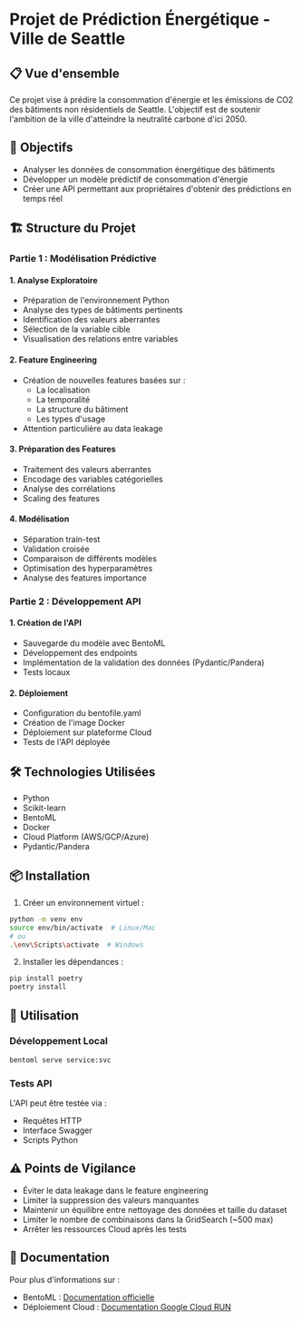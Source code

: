 # Projet de Prédiction Énergétique - Ville de Seattle

## 📋 Vue d'ensemble
Ce projet vise à prédire la consommation d'énergie et les émissions de CO2 des bâtiments non résidentiels de Seattle. L'objectif est de soutenir l'ambition de la ville d'atteindre la neutralité carbone d'ici 2050.

## 🎯 Objectifs
- Analyser les données de consommation énergétique des bâtiments
- Développer un modèle prédictif de consommation d'énergie
- Créer une API permettant aux propriétaires d'obtenir des prédictions en temps réel

## 🏗️ Structure du Projet

### Partie 1 : Modélisation Prédictive

#### 1. Analyse Exploratoire
- Préparation de l'environnement Python
- Analyse des types de bâtiments pertinents
- Identification des valeurs aberrantes
- Sélection de la variable cible
- Visualisation des relations entre variables

#### 2. Feature Engineering
- Création de nouvelles features basées sur :
  - La localisation
  - La temporalité
  - La structure du bâtiment
  - Les types d'usage
- Attention particulière au data leakage

#### 3. Préparation des Features
- Traitement des valeurs aberrantes
- Encodage des variables catégorielles
- Analyse des corrélations
- Scaling des features

#### 4. Modélisation
- Séparation train-test
- Validation croisée
- Comparaison de différents modèles
- Optimisation des hyperparamètres
- Analyse des features importance

### Partie 2 : Développement API

#### 1. Création de l'API
- Sauvegarde du modèle avec BentoML
- Développement des endpoints
- Implémentation de la validation des données (Pydantic/Pandera)
- Tests locaux

#### 2. Déploiement
- Configuration du bentofile.yaml
- Création de l'image Docker
- Déploiement sur plateforme Cloud
- Tests de l'API déployée

## 🛠️ Technologies Utilisées
- Python
- Scikit-learn
- BentoML
- Docker
- Cloud Platform (AWS/GCP/Azure)
- Pydantic/Pandera

## 📦 Installation

1. Créer un environnement virtuel :
```bash
python -m venv env
source env/bin/activate  # Linux/Mac
# ou
.\env\Scripts\activate  # Windows
```

2. Installer les dépendances :
```bash
pip install poetry
poetry install
```

## 🚀 Utilisation

### Développement Local
```bash
bentoml serve service:svc
```

### Tests API
L'API peut être testée via :
- Requêtes HTTP
- Interface Swagger
- Scripts Python

## ⚠️ Points de Vigilance
- Éviter le data leakage dans le feature engineering
- Limiter la suppression des valeurs manquantes
- Maintenir un équilibre entre nettoyage des données et taille du dataset
- Limiter le nombre de combinaisons dans la GridSearch (~500 max)
- Arrêter les ressources Cloud après les tests

## 📝 Documentation
Pour plus d'informations sur :
- BentoML : [Documentation officielle](https://docs.bentoml.org/)
- Déploiement Cloud : [Documentation Google Cloud RUN](https://cloud.google.com/run/docs?hl=fr)
